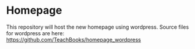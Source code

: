 # Homepage

This repository will host the new homepage using wordpress. Source files for wordpress are here: https://github.com/TeachBooks/homepage_wordpress
